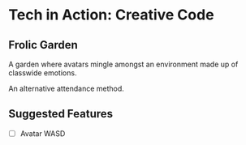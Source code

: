 # Tech in Action: Creative Code
## Frolic Garden

A garden where avatars mingle amongst an environment made up of classwide emotions.

An alternative attendance method.

## Suggested Features

- [ ] Avatar WASD